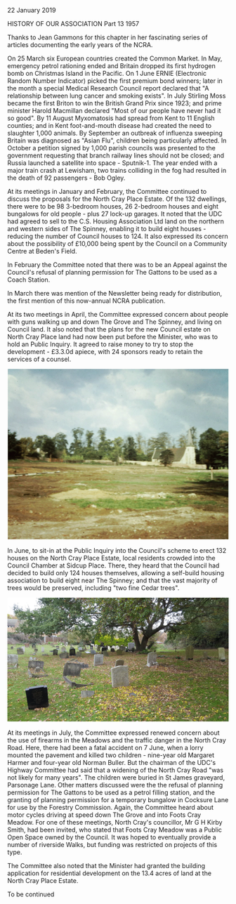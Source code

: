 22 January 2019

HISTORY OF OUR ASSOCIATION Part 13 1957

Thanks to Jean Gammons for this chapter in her fascinating series of articles documenting the early years of the NCRA.

On 25 March six European countries created the Common Market. In May, emergency petrol rationing ended and Britain dropped its first hydrogen bomb on Christmas Island in the Pacific. On 1 June ERNIE (Electronic Random Number Indicator) picked the first premium bond winners; later in the month a special Medical Research Council report declared that "A relationship between lung cancer and smoking exists". In July Stirling Moss became the first Briton to win the British Grand Prix since 1923; and prime minister Harold Macmillan declared "Most of our people have never had it so good". By 11 August Myxomatosis had spread from Kent to 11 English counties; and in Kent foot-and-mouth disease had created the need to slaughter 1,000 animals. By September an outbreak of influenza sweeping Britain was diagnosed as "Asian Flu", children being particularly affected. In October a petition signed by 1,000 parish councils was presented to the government requesting that branch railway lines should not be closed; and Russia launched a satellite into space - Sputnik-1. The year ended with a major train crash at Lewisham, two trains colliding in the fog had resulted in the death of 92 passengers - Bob Ogley.

At its meetings in January and February, the Committee continued to discuss the proposals for the North Cray Place Estate. Of the 132 dwellings, there were to be 98 3-bedroom houses, 26 2-bedroom houses and eight bungalows for old people - plus 27 lock-up garages. It noted that the UDC had agreed to sell to the C.S. Housing Association Ltd land on the northern and western sides of The Spinney, enabling it to build eight houses - reducing the number of Council houses to 124. It also expressed its concern about the possibility of £10,000 being spent by the Council on a Community Centre at Beden's Field.

In February the Committee noted that there was to be an Appeal against the Council's refusal of planning permission for The Gattons to be used as a Coach Station.

In March there was mention of the Newsletter being ready for distribution, the first mention of this now-annual NCRA publication.

At its two meetings in April, the Committee expressed concern about people with guns walking up and down The Grove and The Spinney, and living on Council land. It also noted that the plans for the new Council estate on North Cray Place land had now been put before the Minister, who was to hold an Public Inquiry. It agreed to raise money to try to stop the development - £3.3.0d apiece, with 24 sponsors ready to retain the services of a counsel.[](http://www.northcrayresidents.org.uk/posters/poster240.pdf)

![Image](images/nm0679_1.gif)

In June, to sit-in at the Public Inquiry into the Council's scheme to erect 132 houses on the North Cray Place Estate, local residents crowded into the Council Chamber at Sidcup Place. There, they heard that the Council had decided to build only 124 houses themselves, allowing a self-build housing association to build eight near The Spinney; and that the vast majority of trees would be preserved, including "two fine Cedar trees".

[](http://www.northcrayresidents.org.uk/posters/poster241.pdf)

![Image](images/nm0679_2.gif)

At its meetings in July, the Committee expressed renewed concern about the use of firearms in the Meadows and the traffic danger in the North Cray Road. Here, there had been a fatal accident on 7 June, when a lorry mounted the pavement and killed two children - nine-year old Margaret Harmer and four-year old Norman Buller. But the chairman of the UDC's Highway Committee had said that a widening of the North Cray Road "was not likely for many years". The children were buried in St James graveyard, Parsonage Lane. Other matters discussed were the the refusal of planning permission for The Gattons to be used as a petrol filling station, and the granting of planning permission for a temporary bungalow in Cocksure Lane for use by the Forestry Commission. Again, the Committee heard about motor cycles driving at speed down The Grove and into Foots Cray Meadow. For one of these meetings, North Cray's councillor, Mr G H Kirby Smith, had been invited, who stated that Foots Cray Meadow was a Public Open Space owned by the Council. It was hoped to eventually provide a number of riverside Walks, but funding was restricted on projects of this type.

The Committee also noted that the Minister had granted the building application for residential development on the 13.4 acres of land at the North Cray Place Estate.

To be continued
